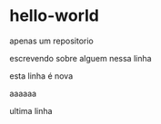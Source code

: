 # hello-world
apenas um repositorio

escrevendo sobre alguem nessa linha

esta linha é nova

aaaaaa

ultima linha
